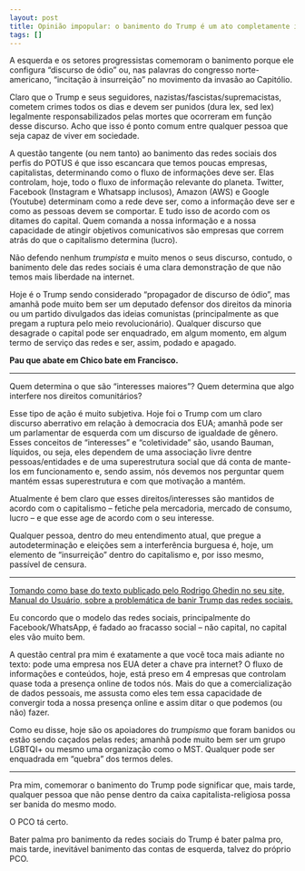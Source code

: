```yaml
---
layout: post
title: Opinião impopular: o banimento do Trump é um ato completamente irracional e fere o direito das pessoas de falar e defender ideias.
tags: []
---
```



A esquerda e os setores progressistas comemoram o banimento porque ele configura “discurso de ódio” ou, nas palavras do congresso norte-americano, “incitação à insurreição” no movimento da invasão ao Capitólio.

Claro que o Trump e seus seguidores, nazistas/fascistas/supremacistas, cometem crimes todos os dias e devem ser punidos (dura lex, sed lex) legalmente responsabilizados pelas mortes que ocorreram em função desse discurso. Acho que isso é ponto comum entre qualquer pessoa que seja capaz de viver em sociedade.

A questão tangente (ou nem tanto) ao banimento das redes sociais dos perfis do POTUS é que isso escancara que temos poucas empresas, capitalistas, determinando como o fluxo de informações deve ser. Elas controlam, hoje, todo o fluxo de informação relevante do planeta. Twitter, Facebook (Instagram e Whatsapp inclusos), Amazon (AWS) e Google (Youtube) determinam como a rede deve ser, como a informação deve ser e como as pessoas devem se comportar. E tudo isso de acordo com os ditames do capital. Quem comanda a nossa informação e a nossa capacidade de atingir objetivos comunicativos são empresas que correm atrás do que o capitalismo determina (lucro).

Não defendo nenhum *trumpista* e muito menos o seus discurso, contudo, o banimento dele das redes sociais é uma clara demonstração de que não temos mais liberdade na internet.

Hoje é o Trump sendo considerado “propagador de discurso de ódio”, mas amanhã pode muito bem ser um deputado defensor dos direitos da minoria ou um partido divulgados das ideias comunistas (principalmente as que pregam a ruptura pelo meio revolucionário). Qualquer discurso que desagrade o capital pode ser enquadrado, em algum momento, em algum termo de serviço das redes e ser, assim, podado e apagado.

**Pau que abate em Chico bate em Francisco.**

***

Quem determina o que são “interesses maiores”?
Quem determina que algo interfere nos direitos comunitários?

Esse tipo de ação é muito subjetiva. Hoje foi o Trump com um claro discurso aberrativo em relação à democracia dos EUA; amanhã pode ser um parlamentar de esquerda com um discurso de igualdade de gênero. Esses conceitos de “interesses” e “coletividade” são, usando Bauman, líquidos, ou seja, eles dependem de uma associação livre dentre pessoas/entidades e de uma superestrutura social que dá conta de mante-los em funcionamento e, sendo assim, nós devemos nos perguntar quem mantém essas superestrutura e com que motivação a mantém.

Atualmente é bem claro que esses direitos/interesses são mantidos de acordo com o capitalismo – fetiche pela mercadoria, mercado de consumo, lucro – e que esse age de acordo com o seu interesse.

Qualquer pessoa, dentro do meu entendimento atual, que pregue a autodeterminação e eleições sem a interferência burguesa é, hoje, um elemento de “insurreição” dentro do capitalismo e, por isso mesmo, passível de censura.

***

[Tomando como base do texto publicado pelo Rodrigo Ghedin no seu site, Manual do Usuário, sobre a problemática de banir Trump das redes sociais.](https://manualdousuario.net/banimento-trump-redes-sociais/)

Eu concordo que o modelo das redes sociais, principalmente do Facebook/WhatsApp, é fadado ao fracasso social – não capital, no capital eles vão muito bem.

A questão central pra mim é exatamente a que você toca mais adiante no texto: pode uma empresa nos EUA deter a chave pra internet? O fluxo de informações e conteúdos, hoje, está preso em 4 empresas que controlam quase toda a presença online de todos nós. Mais do que a comercialização de dados pessoais, me assusta como eles tem essa capacidade de convergir toda a nossa presença online e assim ditar o que podemos (ou não) fazer.

Como eu disse, hoje são os apoiadores do *trumpismo* que foram banidos ou estão sendo caçados pelas redes; amanhã pode muito bem ser um grupo LGBTQI+ ou mesmo uma organização como o MST. Qualquer pode ser enquadrada em “quebra” dos termos deles.

***

Pra mim, comemorar o banimento do Trump pode significar que, mais tarde, qualquer pessoa que não pense dentro da caixa capitalista-religiosa possa ser banida do mesmo modo.

O PCO tá certo. 

Bater palma pro banimento da redes sociais do Trump é bater palma pro, mais tarde, inevitável banimento das contas de esquerda, talvez do próprio PCO.
